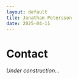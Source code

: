 ```yaml
---
layout: default
tile: Jonathan Petersson
date: 2025-04-11
---
```


# Contact

<i>Under construction...</i>

